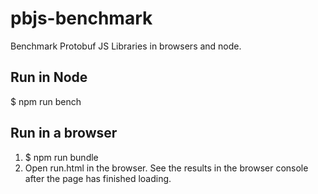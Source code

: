 # pbjs-benchmark

Benchmark Protobuf JS Libraries in browsers and node.

## Run in Node
$ npm run bench

## Run in a browser
1. $ npm run bundle
2. Open run.html in the browser. See the results in the browser console after the page has finished loading.
